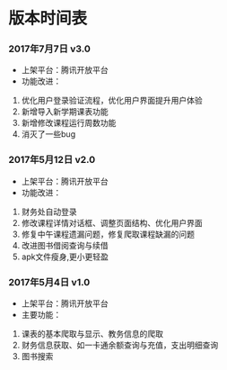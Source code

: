 # 版本时间表

### 2017年7月7日  v3.0

- 上架平台：腾讯开放平台
- 功能改进：
 1. 优化用户登录验证流程，优化用户界面提升用户体验
 2. 新增导入新学期课表功能
 3. 新增修改课程运行周数功能
 4. 消灭了一些bug
 
### 2017年5月12日  v2.0

- 上架平台：腾讯开放平台
- 功能改进：
 1. 财务处自动登录
 2. 修改课程详情对话框、调整页面结构、优化用户界面
 3. 修复中午课程遗漏问题，修复爬取课程缺漏的问题
 4. 改进图书借阅查询与续借
 5. apk文件瘦身,更小更轻盈

### 2017年5月4日  v1.0

- 上架平台：腾讯开放平台
- 主要功能：
1. 课表的基本爬取与显示、教务信息的爬取
2. 财务信息获取、如一卡通余额查询与充值，支出明细查询
3. 图书搜索

